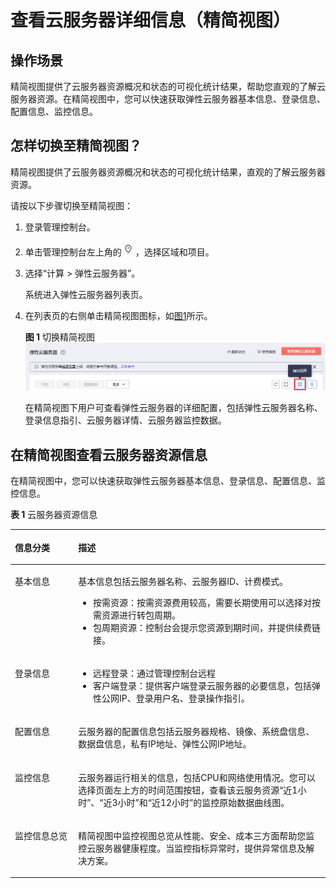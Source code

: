 # 查看云服务器详细信息（精简视图）<a name="ecs_03_0123"></a>

## 操作场景<a name="section3759917014179"></a>

精简视图提供了云服务器资源概况和状态的可视化统计结果，帮助您直观的了解云服务器资源。在精简视图中，您可以快速获取弹性云服务器基本信息、登录信息、配置信息、监控信息。

## 怎样切换至精简视图？<a name="section192034715196"></a>

精简视图提供了云服务器资源概况和状态的可视化统计结果，直观的了解云服务器资源。

请按以下步骤切换至精简视图：

1.  登录管理控制台。
2.  单击管理控制台左上角的![](figures/icon-region.png)，选择区域和项目。
3.  选择“计算 \> 弹性云服务器”。

    系统进入弹性云服务器列表页。

4.  在列表页的右侧单击精简视图图标，如[图1](#fig2047366114179)所示。

    **图 1**  切换精简视图<a name="fig2047366114179"></a>  
    ![](figures/切换精简视图.png "切换精简视图")

    在精简视图下用户可查看弹性云服务器的详细配置，包括弹性云服务器名称、登录信息指引、云服务器详情、云服务器监控数据。


## 在精简视图查看云服务器资源信息<a name="section19136715111317"></a>

在精简视图中，您可以快速获取弹性云服务器基本信息、登录信息、配置信息、监控信息。

**表 1**  云服务器资源信息

<a name="table47681325201417"></a>
<table><thead align="left"><tr id="row117691425161417"><th class="cellrowborder" valign="top" width="20.080000000000002%" id="mcps1.2.3.1.1"><p id="p3770142511418"><a name="p3770142511418"></a><a name="p3770142511418"></a>信息分类</p>
</th>
<th class="cellrowborder" valign="top" width="79.92%" id="mcps1.2.3.1.2"><p id="p18770925161415"><a name="p18770925161415"></a><a name="p18770925161415"></a>描述</p>
</th>
</tr>
</thead>
<tbody><tr id="row57705259141"><td class="cellrowborder" valign="top" width="20.080000000000002%" headers="mcps1.2.3.1.1 "><p id="p97703254144"><a name="p97703254144"></a><a name="p97703254144"></a>基本信息</p>
</td>
<td class="cellrowborder" valign="top" width="79.92%" headers="mcps1.2.3.1.2 "><p id="p277012512149"><a name="p277012512149"></a><a name="p277012512149"></a>基本信息包括云服务器名称、云服务器ID、计费模式。</p>
<a name="ul86652020454"></a><a name="ul86652020454"></a><ul id="ul86652020454"><li>按需资源：按需资源费用较高，需要长期使用可以选择对按需资源进行转包周期。</li><li>包周期资源：控制台会提示您资源到期时间，并提供续费链接。</li></ul>
</td>
</tr>
<tr id="row117700256149"><td class="cellrowborder" valign="top" width="20.080000000000002%" headers="mcps1.2.3.1.1 "><p id="p1077020251141"><a name="p1077020251141"></a><a name="p1077020251141"></a>登录信息</p>
</td>
<td class="cellrowborder" valign="top" width="79.92%" headers="mcps1.2.3.1.2 "><a name="ul1062834415388"></a><a name="ul1062834415388"></a><ul id="ul1062834415388"><li>远程登录：通过管理控制台远程</li><li>客户端登录：提供客户端登录云服务器的必要信息，包括弹性公网IP、登录用户名、登录操作指引。</li></ul>
</td>
</tr>
<tr id="row43709350146"><td class="cellrowborder" valign="top" width="20.080000000000002%" headers="mcps1.2.3.1.1 "><p id="p19371735191416"><a name="p19371735191416"></a><a name="p19371735191416"></a>配置信息</p>
</td>
<td class="cellrowborder" valign="top" width="79.92%" headers="mcps1.2.3.1.2 "><p id="p143711235131414"><a name="p143711235131414"></a><a name="p143711235131414"></a>云服务器的配置信息包括云服务器规格、镜像、系统盘信息、数据盘信息，私有IP地址、弹性公网IP地址。</p>
</td>
</tr>
<tr id="row737113355148"><td class="cellrowborder" valign="top" width="20.080000000000002%" headers="mcps1.2.3.1.1 "><p id="p3371143519141"><a name="p3371143519141"></a><a name="p3371143519141"></a>监控信息</p>
</td>
<td class="cellrowborder" valign="top" width="79.92%" headers="mcps1.2.3.1.2 "><p id="p19371435151416"><a name="p19371435151416"></a><a name="p19371435151416"></a>云服务器运行相关的信息，包括CPU和网络使用情况。您可以选择页面左上方的时间范围按钮，查看该云服务资源“近1小时”、“近3小时”和“近12小时”的监控原始数据曲线图。</p>
</td>
</tr>
<tr id="row197781710437"><td class="cellrowborder" valign="top" width="20.080000000000002%" headers="mcps1.2.3.1.1 "><p id="p1597851714437"><a name="p1597851714437"></a><a name="p1597851714437"></a>监控信息总览</p>
</td>
<td class="cellrowborder" valign="top" width="79.92%" headers="mcps1.2.3.1.2 "><p id="p10979317104311"><a name="p10979317104311"></a><a name="p10979317104311"></a>精简视图中监控视图总览从性能、安全、成本三方面帮助您监控云服务器健康程度。当监控指标异常时，提供异常信息及解决方案。</p>
</td>
</tr>
</tbody>
</table>

